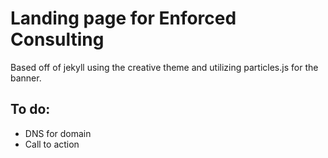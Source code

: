 # Landing page for Enforced Consulting

Based off of jekyll using the creative theme and utilizing particles.js for the banner.


## To do:

- DNS for domain
- Call to action
